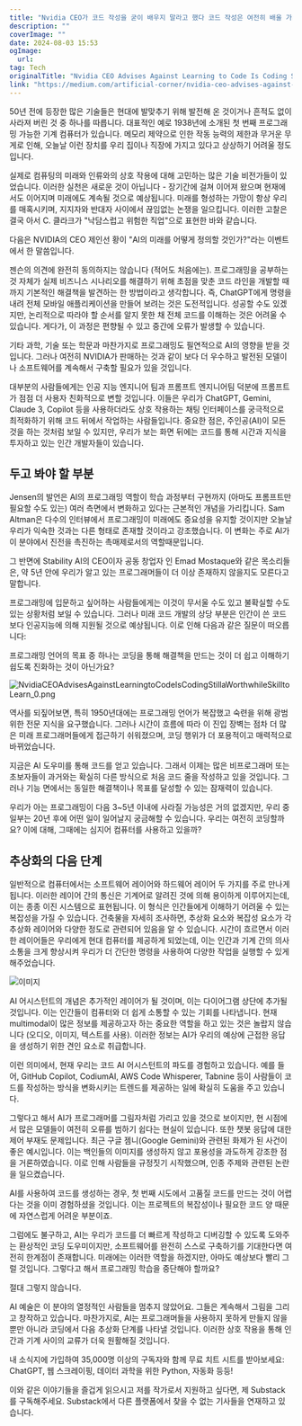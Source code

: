 ```yaml
---
title: "Nvidia CEO가 코드 작성을 굳이 배우지 말라고 했다 코드 작성은 여전히 배울 가치가 있는 기술일까요"
description: ""
coverImage: ""
date: 2024-08-03 15:53
ogImage: 
  url: 
tag: Tech
originalTitle: "Nvidia CEO Advises Against Learning to Code Is Coding Still a Worthwhile Skill to Learn"
link: "https://medium.com/artificial-corner/nvidia-ceo-advises-against-learning-to-code-is-coding-still-a-worthwhile-skill-to-learn-704f091a8078"
---
```




50년 전에 등장한 많은 기술들은 현대에 발맞추기 위해 발전해 온 것이거나 흔적도 없이 사라져 버린 것 중 하나를 따릅니다. 대표적인 예로 1938년에 소개된 첫 번째 프로그래밍 가능한 기계 컴퓨터가 있습니다. 메모리 제약으로 인한 작동 능력의 제한과 무거운 무게로 인해, 오늘날 이런 장치를 우리 집이나 직장에 가지고 있다고 상상하기 어려울 정도입니다.

실제로 컴퓨팅의 미래와 인류와의 상호 작용에 대해 고민하는 많은 기술 비전가들이 있었습니다. 이러한 실천은 새로운 것이 아닙니다 - 장기간에 걸쳐 이어져 왔으며 현재에서도 이어지며 미래에도 계속될 것으로 예상됩니다. 미래를 형성하는 가망이 항상 우리를 매혹시키며, 지지자와 반대자 사이에서 끊임없는 논쟁을 일으킵니다. 이러한 고찰은 결국 아서 C. 클라크가 "낙담스럽고 위험한 직업"으로 표현한 바와 같습니다.

다음은 NVIDIA의 CEO 제인선 황이 "AI의 미래를 어떻게 정의할 것인가?"라는 이벤트에서 한 말씀입니다.

젠슨의 의견에 완전히 동의하지는 않습니다 (적어도 처음에는). 프로그래밍을 공부하는 것 자체가 실제 비즈니스 시나리오를 해결하기 위해 초점을 맞춘 코드 라인을 개발할 때까지 기본적인 해결책을 발견하는 한 방법이라고 생각합니다. 즉, ChatGPT에게 명령을 내려 전체 모바일 애플리케이션을 만들어 보려는 것은 도전적입니다. 성공할 수도 있겠지만, 논리적으로 따라야 할 순서를 알지 못한 채 전체 코드를 이해하는 것은 어려울 수 있습니다. 게다가, 이 과정은 편향될 수 있고 중간에 오류가 발생할 수 있습니다.

<div class="content-ad"></div>

기타 과학, 기술 또는 학문과 마찬가지로 프로그래밍도 필연적으로 AI의 영향을 받을 것입니다. 그러나 여전히 NVIDIA가 판매하는 것과 같이 보다 더 우수하고 발전된 모델이나 소프트웨어를 계속해서 구축할 필요가 있을 것입니다.

대부분의 사람들에게는 인공 지능 엔지니어 팀과 프롬프트 엔지니어팀 덕분에 프롬프트가 점점 더 사용자 친화적으로 변할 것입니다. 이들은 우리가 ChatGPT, Gemini, Claude 3, Copilot 등을 사용하더라도 상호 작용하는 채팅 인터페이스를 궁극적으로 최적화하기 위해 코드 뒤에서 작업하는 사람들입니다. 중요한 점은, 주인공(AI)이 모든 것을 하는 것처럼 보일 수 있지만, 우리가 보는 화면 뒤에는 코드를 통해 시간과 지식을 투자하고 있는 인간 개발자들이 있습니다.

## 두고 봐야 할 부분

Jensen의 발언은 AI의 프로그래밍 역할이 학습 과정부터 구현까지 (아마도 프롬프트만 필요할 수도 있는) 여러 측면에서 변화하고 있다는 근본적인 개념을 가리킵니다. Sam Altman은 다수의 인터뷰에서 프로그래밍이 미래에도 중요성을 유지할 것이지만 오늘날 우리가 익숙한 것과는 다른 형태로 존재할 것이라고 강조했습니다. 이 변화는 주로 AI가 이 분야에서 진전을 촉진하는 촉매제로서의 역할때문입니다.

<div class="content-ad"></div>

그 반면에 Stability AI의 CEO이자 공동 창업자 인 Emad Mostaque와 같은 목소리들은, 약 5년 안에 우리가 알고 있는 프로그래머들이 더 이상 존재하지 않을지도 모른다고 말합니다.

프로그래밍에 입문하고 싶어하는 사람들에게는 이것이 무서울 수도 있고 불확실할 수도 있는 상황처럼 보일 수 있습니다. 그러나 미래 코드 개발의 상당 부분은 인간이 쓴 코드보다 인공지능에 의해 지원될 것으로 예상됩니다. 이로 인해 다음과 같은 질문이 떠오릅니다:

프로그래밍 언어의 목표 중 하나는 코딩을 통해 해결책을 만드는 것이 더 쉽고 이해하기 쉽도록 진화하는 것이 아닌가요?

![NvidiaCEOAdvisesAgainstLearningtoCodeIsCodingStillaWorthwhileSkilltoLearn_0.png](/assets/img/NvidiaCEOAdvisesAgainstLearningtoCodeIsCodingStillaWorthwhileSkilltoLearn_0.png)

<div class="content-ad"></div>

역사를 되짚어보면, 특히 1950년대에는 프로그래밍 언어가 복잡했고 숙련을 위해 광범위한 전문 지식을 요구했습니다. 그러나 시간이 흐름에 따라 이 진입 장벽는 점차 더 많은 미래 프로그래머들에게 접근하기 쉬워졌으며, 코딩 행위가 더 포용적이고 매력적으로 바뀌었습니다.

지금은 AI 도우미를 통해 코드를 얻고 있습니다. 그래서 이제는 많은 비프로그래머 또는 초보자들이 과거와는 확실히 다른 방식으로 처음 코드 줄을 작성하고 있을 것입니다. 그러나 기능 면에서는 동일한 해결책이나 목표를 달성할 수 있는 잠재력이 있습니다.

우리가 아는 프로그래밍이 다음 3~5년 이내에 사라질 가능성은 거의 없겠지만, 우리 중 일부는 20년 후에 어떤 일이 일어날지 궁금해할 수 있습니다. 우리는 여전히 코딩할까요? 이에 대해, 그때에는 심지어 컴퓨터를 사용하고 있을까?

## 추상화의 다음 단계

<div class="content-ad"></div>

일반적으로 컴퓨터에서는 소프트웨어 레이어와 하드웨어 레이어 두 가지를 주로 만나게 됩니다. 이러한 레이어 간의 통신은 기계어로 알려진 것에 의해 용이하게 이루어지는데, 이는 종종 이진 시스템으로 표현됩니다. 이 형식은 인간들에게 이해하기 어려울 수 있는 복잡성을 가질 수 있습니다. 건축물을 자세히 조사하면, 추상화 요소와 복잡성 요소가 각 추상화 레이어와 다양한 정도로 관련되어 있음을 알 수 있습니다. 시간이 흐르면서 이러한 레이어들은 우리에게 현대 컴퓨터를 제공하게 되었는데, 이는 인간과 기계 간의 의사 소통을 크게 향상시켜 우리가 더 간단한 명령을 사용하여 다양한 작업을 실행할 수 있게 해주었습니다.

![이미지](/assets/img/NvidiaCEOAdvisesAgainstLearningtoCodeIsCodingStillaWorthwhileSkilltoLearn_1.png)

AI 어시스턴트의 개념은 추가적인 레이어가 될 것이며, 이는 다이어그램 상단에 추가될 것입니다. 이는 인간들이 컴퓨터와 더 쉽게 소통할 수 있는 기회를 나타냅니다. 현재 multimodal이 많은 정보를 제공하고자 하는 중요한 역할을 하고 있는 것은 놀랍지 않습니다 (오디오, 이미지, 텍스트를 사용). 이러한 정보는 AI가 우리의 예상에 근접한 응답을 생성하기 위한 견인 요소로 취급합니다.

이런 의미에서, 현재 우리는 코드 AI 어시스턴트의 파도를 경험하고 있습니다. 예를 들어, GitHub Copilot, CodiumAI, AWS Code Whisperer, Tabnine 등이 사람들이 코드를 작성하는 방식을 변화시키는 트렌드를 제공하는 일에 확실히 도움을 주고 있습니다.

<div class="content-ad"></div>

그렇다고 해서 AI가 프로그래머를 그림자처럼 가리고 있을 것으로 보이지만, 현 시점에서 많은 모델들이 여전히 오류를 범하기 쉽다는 현실이 있습니다. 또한 챗봇 응답에 대한 제어 부재도 문제입니다. 최근 구글 젬니(Google Gemini)와 관련된 화제가 된 사건이 좋은 예시입니다. 이는 백인들의 이미지를 생성하지 않고 포용성을 과도하게 강조한 점을 거론하였습니다. 이로 인해 사람들을 규정짓기 시작했으며, 인종 주제와 관련된 논란을 일으켰습니다.

AI를 사용하여 코드를 생성하는 경우, 첫 번째 시도에서 고품질 코드를 만드는 것이 어렵다는 것을 이미 경험하셨을 것입니다. 이는 프로젝트의 복잡성이나 필요한 코드 양 때문에 자연스럽게 어려운 부분이죠.

그럼에도 불구하고, AI는 우리가 코드를 더 빠르게 작성하고 디버깅할 수 있도록 도와주는 환상적인 코딩 도우미이지만, 소프트웨어를 완전히 스스로 구축하기를 기대한다면 여전히 한계점이 존재합니다. 미래에는 이러한 역할을 하겠지만, 아마도 예상보다 빨리 그럴 것입니다. 그렇다고 해서 프로그래밍 학습을 중단해야 할까요?

절대 그렇지 않습니다.

<div class="content-ad"></div>

AI 예술은 이 분야의 열정적인 사람들을 멈추지 않았어요. 그들은 계속해서 그림을 그리고 창작하고 있습니다. 마찬가지로, AI는 프로그래머들을 사용하지 못하게 만들지 않을 뿐만 아니라 코딩에서 다음 추상화 단계를 나타낼 것입니다. 이러한 상호 작용을 통해 인간과 기계 사이의 교류가 더욱 원활해질 것입니다.

내 소식지에 가입하여 35,000명 이상의 구독자와 함께 무료 치트 시트를 받아보세요: ChatGPT, 웹 스크레이핑, 데이터 과학을 위한 Python, 자동화 등등!

이와 같은 이야기들을 즐겁게 읽으시고 저를 작가로서 지원하고 싶다면, 제 Substack를 구독해주세요. Substack에서 다른 플랫폼에서 찾을 수 없는 기사들을 연재하고 있습니다.
